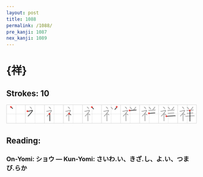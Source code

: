 ```yaml
---
layout: post
title: 1088
permalink: /1088/
pre_kanji: 1087
nex_kanji: 1089
---
```


# {祥}

## Strokes: 10

<div class="stroke"><img src="../images/E7A5A5.png" /></div>

## Reading:

### On-Yomi: ショウ &mdash; Kun-Yomi: さいわ.い、きざ.し、よ.い、つまび.らか
